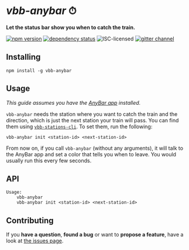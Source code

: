 # *vbb-anybar* ⏱

**Let the status bar show you when to catch the train.**

[![npm version](https://img.shields.io/npm/v/vbb-anybar.svg)](https://www.npmjs.com/package/vbb-anybar)
[![dependency status](https://img.shields.io/david/derhuerst/vbb-anybar.svg)](https://david-dm.org/derhuerst/vbb-anybar)
![ISC-licensed](https://img.shields.io/github/license/derhuerst/vbb-anybar.svg)
[![gitter channel](https://badges.gitter.im/derhuerst/vbb-rest.svg)](https://gitter.im/derhuerst/vbb-rest)


## Installing

```shell
npm install -g vbb-anybar
```


## Usage

*This guide assumes you have the [AnyBar app](https://github.com/tonsky/AnyBar#anybar-os-x-menubar-status-indicator) installed.*

`vbb-anybar` needs the station where you want to catch the train and the direction, which is just the next station your train will pass. You can find them using [`vbb-stations-cli`](https://github.com/derhuerst/vbb-stations-cli#vbb-stations-cli). To set them, run the following:

```shell
vbb-anybar init <station-id> <next-station-id>
```

From now on, if you call `vbb-anybar` (without any arguments), it will talk to the AnyBar app and set a color that tells you when to leave. You would usually run this every few seconds.


## API

```
Usage:
    vbb-anybar
    vbb-anybar init <station-id> <next-station-id>
```


## Contributing

If you **have a question**, **found a bug** or want to **propose a feature**, have a look at [the issues page](https://github.com/derhuerst/vbb-anybar/issues).
